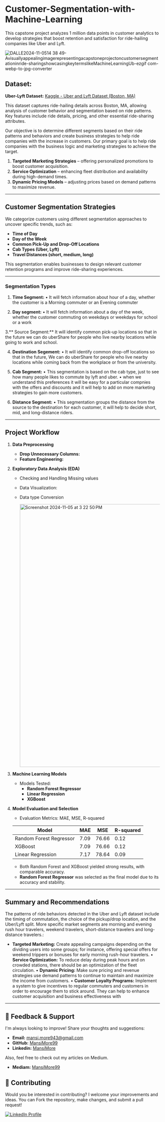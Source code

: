 # Customer-Segmentation-with-Machine-Learning

 This capstone project analyzes 1 million data points in customer analytics to develop strategies that boost retention and satisfaction for ride-hailing companies like Uber and Lyft.



![DALLE2024-11-0514 38 49-Avisuallyappealingimagerepresentingacapstoneprojectoncustomersegmentationinride-sharingshowcasingkeytermslikeMachineLearningUb-ezgif com-webp-to-jpg-converter](https://github.com/user-attachments/assets/b92377ae-c52b-4c58-9670-53d333b28c27)


## Dataset:

**Uber-Lyft Dataset:** [Kaggle - Uber and Lyft Dataset (Boston, MA)](https://www.kaggle.com/datasets/brllrb/uber-and-lyft-dataset-boston-ma)

This dataset captures ride-hailing details across Boston, MA, allowing analysis of customer behavior and segmentation based on ride patterns. Key features include ride details, pricing, and other essential ride-sharing attributes.

Our objective is to determine different segments based on their ride patterns and behaviors and create business strategies to help ride companies with the increase in customers. Our primary goal is to help ride companies with the business logic and marketing strategies to achieve the target.

1. **Targeted Marketing Strategies** – offering personalized promotions to boost customer acquisition.
2. **Service Optimization** – enhancing fleet distribution and availability during high-demand times.
3. **Dynamic Pricing Models** – adjusting prices based on demand patterns to maximize revenue.

---

## Customer Segmentation Strategies

We categorize customers using different segmentation approaches to uncover specific trends, such as:
- **Time of Day**
- **Day of the Week**
- **Common Pick-Up and Drop-Off Locations**
- **Cab Types (Uber, Lyft)**
- **Travel Distances (short, medium, long)**

This segmentation enables businesses to design relevant customer retention programs and improve ride-sharing experiences.

---

### Segmentation Types

1. **Time Segment:**
• It will fetch information about hour of a day, whether the customer is a Morning
commuter or an Evening commuter


2. **Day segment:**
• It will fetch information about a day of the week, whether the customer commuting on
weekdays or weekdays for school or a work

3.** Source Segment:**
It will identify common pick-up locations so that in the future we can do uberShare for
people who live nearby locations while going to work and school.

4. **Destination Segement:**
• It will identify common drop-off locations so that in the future, We can do uberShare for people who live nearby locations while coming back from the
workplace or from the university.

5. **Cab Segment:**
• This segmentation is based on the cab type, just to see how many people likes to
commute by lyft and uber.
• when we understand this preferences it will be easy for a particular compnies with the
offers and discounts and it will help to add on more marketing strategies to gain more
customers.

6. **Distance Segment:**
• This segmentation groups the distance from the source to the destination for each
customer, it will help to decide short, mid, and long-distance riders.

---


## Project Workflow

1. **Data Preprocessing**
   - **Drop Unnecessary Columns:**
   - **Feature Engineering:**   

2. **Exploratory Data Analysis (EDA)**
   - Checking and Handling Missing values
   - Data Visualization:
   - Data type Conversion
  
     <img width="857" alt="Screenshot 2024-11-05 at 3 22 50 PM" src="https://github.com/user-attachments/assets/f5eb67bb-e94c-4860-8022-8cbbfbb0de11">


3. **Machine Learning Models**
   - Models Tested:
     - **Random Forest Regressor**
     - **Linear Regression**
     - **XGBoost**
    
4. **Model Evaluation and Selection**

   - Evaluation Metrics: MAE, MSE, R-squared

   | Model                  | MAE  | MSE   | R-squared |
   |------------------------|------|-------|-----------|
   | Random Forest Regressor | 7.09 | 76.66 | 0.12      |
   | XGBoost                | 7.09 | 76.66 | 0.12      |
   | Linear Regression      | 7.17 | 78.64 | 0.09      |

   - Both Random Forest and XGBoost yielded strong results, with comparable accuracy.
   - **Random Forest Regressor** was selected as the final model due to its accuracy and stability.

---

## Summary and Recommendations

The patterns of ride behaviors detected in the Uber and Lyft dataset include the timing of commutation, the choice of the pickup/drop location, and the Uber/Lyft split. More specific market segments are morning and evening rush hour travelers, weekend travelers, short-distance travelers and long-distance travelers.:

- **Targeted Marketing:** Create appealing campaigns depending on the dividing users into some groups; for instance, offering special offers for weekend trippers or bonuses for early morning rush-hour travelers.
• **Service Optimization:** To reduce delay during peak hours and on crowded stations, there should be an optimization of the fleet circulation.
• **Dynamic Pricing:** Make sure pricing and revenue strategies use demand patterns to continue to maintain and maximize the income from customers.
• **Customer Loyalty Programs:** Implement a system to give incentives to regular commuters and customers in order to encourage them to stick around. They can help to enhance customer acquisition and business effectiveness with
---

## 💬 Feedback & Support

I'm always looking to improve! Share your thoughts and suggestions:

- **Email:** mansi.more943@gmail.com
- **GitHub:** [MansiMore99](https://github.com/MansiMore99)
- **Linkedin:** [MansiMore](https://linkedin.com/in/mansi-more-0943)

Also, feel free to check out my articles on Medium.

- **Mediam:** [MansiMore99](https://medium.com/@mansi.more943)


## 📢 Contributing

Would you be interested in contributing? I welcome your improvements and ideas. You can Fork the repository, make changes, and submit a pull request!


<a href="https://www.linkedin.com/in/mansi-more-0943/"> ![LinkedIn Profile](https://img.shields.io/badge/LinkedIn-0077B5?style=for-the-badge&logo=linkedin&logoColor=white) </a>



